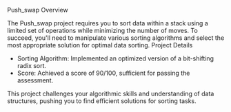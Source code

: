 Push_swap
Overview

The Push_swap project requires you to sort data within a stack using a limited set of operations while minimizing the number of moves. To succeed, you'll need to manipulate various sorting algorithms and select the most appropriate solution for optimal data sorting.
Project Details

   - Sorting Algorithm: Implemented an optimized version of a bit-shifting radix sort.
   - Score: Achieved a score of 90/100, sufficient for passing the assessment.

This project challenges your algorithmic skills and understanding of data structures, pushing you to find efficient solutions for sorting tasks.
